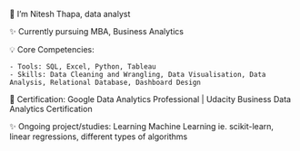 👋 I’m Nitesh Thapa, data analyst

✨ Currently pursuing MBA, Business Analytics
 
💡 Core Competencies:

    - Tools: SQL, Excel, Python, Tableau
    - Skills: Data Cleaning and Wrangling, Data Visualisation, Data Analysis, Relational Database, Dashboard Design

🌱 Certification: Google Data Analytics Professional | Udacity Business Data Analytics Certification

✨ Ongoing project/studies: Learning Machine Learning ie. scikit-learn, linear regressions, different types of algorithms


<!---
nitesht2/nitesht2 is a ✨ special ✨ repository because its `README.md` (this file) appears on your GitHub profile.
You can click the Preview link to take a look at your changes.
--->
